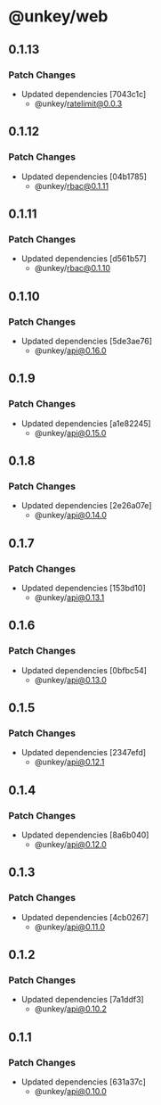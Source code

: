 # @unkey/web

## 0.1.13

### Patch Changes

- Updated dependencies [7043c1c]
  - @unkey/ratelimit@0.0.3

## 0.1.12

### Patch Changes

- Updated dependencies [04b1785]
  - @unkey/rbac@0.1.11

## 0.1.11

### Patch Changes

- Updated dependencies [d561b57]
  - @unkey/rbac@0.1.10

## 0.1.10

### Patch Changes

- Updated dependencies [5de3ae76]
  - @unkey/api@0.16.0

## 0.1.9

### Patch Changes

- Updated dependencies [a1e82245]
  - @unkey/api@0.15.0

## 0.1.8

### Patch Changes

- Updated dependencies [2e26a07e]
  - @unkey/api@0.14.0

## 0.1.7

### Patch Changes

- Updated dependencies [153bd10]
  - @unkey/api@0.13.1

## 0.1.6

### Patch Changes

- Updated dependencies [0bfbc54]
  - @unkey/api@0.13.0

## 0.1.5

### Patch Changes

- Updated dependencies [2347efd]
  - @unkey/api@0.12.1

## 0.1.4

### Patch Changes

- Updated dependencies [8a6b040]
  - @unkey/api@0.12.0

## 0.1.3

### Patch Changes

- Updated dependencies [4cb0267]
  - @unkey/api@0.11.0

## 0.1.2

### Patch Changes

- Updated dependencies [7a1ddf3]
  - @unkey/api@0.10.2

## 0.1.1

### Patch Changes

- Updated dependencies [631a37c]
  - @unkey/api@0.10.0
